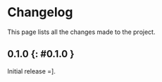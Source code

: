 # Changelog

This page lists all the changes made to the project.

## 0.1.0 {: #0.1.0 }

Initial release =].
